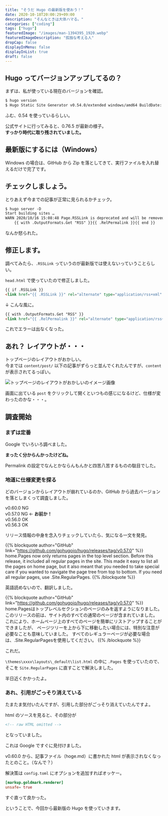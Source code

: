 ```yaml
---
title: "そうだ Hugo の最新版を使おう！"
date: 2020-10-18T20:00:29+09:00
description: "そんなときは大体ハマる。"
categories: ["coding"]
tags: ["hugo"]
featuredImage: "/images/man-1394395_1920.webp"
featuredImageDescription: "孤独な考える人"
dropCap: false
displayInMenu: false
displayInList: true
draft: false
---
```

## Hugo ってバージョンアップしてるの？
まずは、私が使っている現在のバージョンを確認。

```html
$ hugo version
$ Hugo Static Site Generator v0.54.0/extended windows/amd64 BuildDate: unknown
```

ふむ、0.54 を使っているらしい。

公式サイトに行ってみると、0.76.5 が最新の様子。  
**すっかり時代に取り残されていました。**

## 最新版にするには（Windows）
Windows の場合は、GitHub から Zip を落としてきて、実行ファイルを入れ替えるだけで完了です。  

## チェックしましょう。
とりあえず今までの記事が正常に見られるかチェック。

```html
$ hugo server -D
Start building sites …
WARN 2020/10/16 15:08:48 Page.RSSLink is deprecated and will be removed in a future release. Use the Output Format's link, e.g. something like:
    {{ with .OutputFormats.Get "RSS" }}{{ .RelPermalink }}{{ end }}
```

なんか怒られた。

## 修正します。
調べてみたら、`.RSSLink` っていうのが最新版では使えないっていうことらしい。

`head.html` で使っていたので修正しました。

```html
{{ if .RSSLink }}
<link href="{{ .RSSLink }}" rel="alternate" type="application/rss+xml" title="{{ .Title }}" />{{ end }}
```
↓ こんな風に。
```html
{{ with .OutputFormats.Get "RSS" }}
<link href="{{ .RelPermalink }}" rel="alternate" type="application/rss+xml" title="{{ $.Site.Title }}" />{{ end }}
```

これでエラーは出なくなった。

## あれ？ レイアウトが・・・
トップページのレイアウトがおかしい。  
今までは `content/post/` 以下の記事がずらっと並んでくれたんですが、`content` が表示されてるっぽい。

![トップページのレイアウトがおかしいのイメージ画像](/images/hugo-newversion-01.webp)

画面に出ている `post` をクリックして開くといつもの感じになるけど、仕様が変わったのかな・・・。

## 調査開始
### まずは定番
Google でいろいろ調べました。

**まったく分からんかったけどね。**

Permalink の設定でなんとかならんもんかと四苦八苦するものの駄目でした。

### 地道に仕様変更を探る
どのバージョンからレイアウトが崩れているのか、GitHub から過去バージョンを落としまくって調査しました。

v0.60.0 NG  
v0.57.0 NG  ← **お前か！**  
v0.56.0 OK  
v0.56.3 OK  

リリース情報の中身を念入りチェックしていたら、気になる一文を発見。

{{% blockquote author="GitHub" link="https://github.com/gohugoio/hugo/releases/tag/v0.57.0" %}}
home.Pages now only returns pages in the top level section. Before this release, it included all regular pages in the site. This made it easy to list all the pages on home page, but it also meant that you needed to take special care if you wanted to navigate the page tree from top to bottom. If you need all regular pages, use .Site.RegularPages. 
{{% /blockquote %}}


英語読めないので、翻訳しました。

{{% blockquote author="GitHub" link="https://github.com/gohugoio/hugo/releases/tag/v0.57.0" %}}
home.Pagesはトップレベルセクションのページのみを返すようになりました。
このリリースの前は、サイト内のすべての通常のページが含まれていました。
これにより、ホームページ上のすべてのページを簡単にリストアップすることができましたが、
ページツリーを上から下に移動したい場合には、特別な注意が必要なことも意味していました。
すべてのレギュラーページが必要な場合は、.Site.RegularPagesを使用してください。
{{% /blockquote %}}

これだ。

`\themes\xxxx\layouts\_default\list.html` の中に `.Pages` を使っていたので、そこを `Site.RegularPages` に直すことで解決しました。

半日近くかかったよ。

### あれ、引用がごっそり消えている
たまたま気付いたんですが、引用した部分がごっそり消えていたんですよ。  

html のソースを見ると、その部分が
```html
<!-- raw HTML omitted -->
```
となっていました。

これは Google ですぐに見付けました。

v0.60.0 から、記事ファイル（hoge.md）に書かれた html が表示されなくなったとのこと。（なんで？）

解決策は `config.toml` にオプションを追加すればオッケー。

```toml
[markup.goldmark.renderer]
unsafe= true
```

すぐ直って良かった。

ということで、今回から最新版の Hugo を使っていきます。
